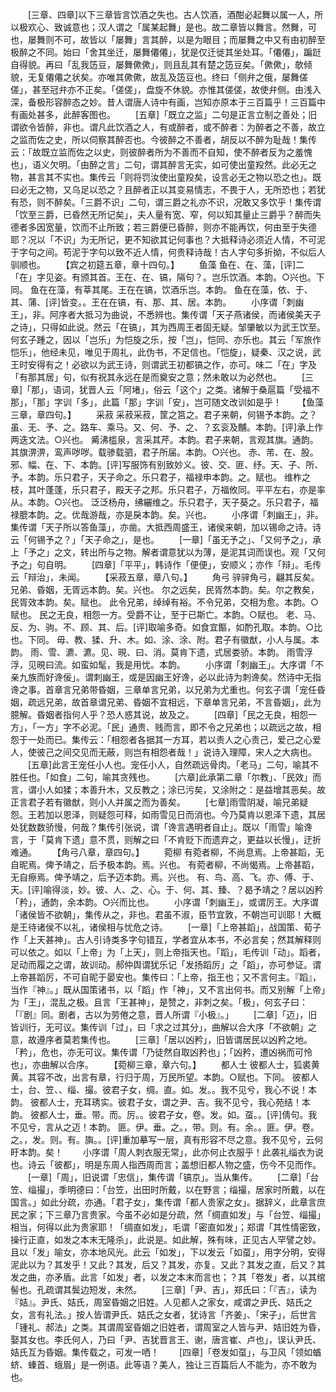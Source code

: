 <!-- { "loadSidebar": true } -->
　　[三章、四章]以下三章皆言饮酒之失也。古人饮酒，酒酣必起舞以属一人，所以极欢心、致诚意也；汉人谓之「属某起舞」是也。故二章皆以舞言。然舞，可也，屡舞则不可，故皆以「屡舞」言其醉，以是为眼目；而屡舞之中又有由初醉至极醉之不同。始曰「舍其坐迁，屡舞僊僊」，犹是仅迁徙其坐处耳。「僊僊」，蹁跹自得貌。再曰「乱我笾豆，屡舞僛僛」，则且乱其有楚之笾豆矣。「僛僛」，欹倾貌，无复僊僊之状矣。亦唯其僛僛，故乱及笾豆也。终曰「侧弁之俄，屡舞傞傞」，甚至冠弁亦不正矣。「傞傞」，盘旋不休貌。亦惟其傞傞，故使弁侧。由浅入深，备极形容醉态之妙。昔人谓唐人诗中有画，岂知亦原本于三百篇乎！三百篇中有画处甚多，此醉客图也。
　　[五章]「既立之监」二句是正言立制之善处；旧谓欲令皆醉，非也。谓凡此饮酒之人，有或醉者，或不醉者：为醉者之不善，故立之监而佐之史，所以伺察其醉否也。今彼醉之不善者，胡反以不醉为耻哉！集传云：「故既立监而佐之以史，则彼醉者所为不善而不自知，使不醉者反为之羞愧也」，语义欠明。「由醉之言」二句，谓其醉言无实，如可使出童羖然。此必无之物，甚言其不实也。集传云「则将罚汝使出童羖矣，设言必无之物以恐之也」。既曰必无之物，又乌足以恐之？且醉者正以其变易情志，不畏于人，无所恐也；若犹有恐，则不醉矣。「三爵不识」二句，谓三爵之礼亦不识，况敢又多饮乎！集传谓「饮至三爵，已昏然无所记矣」，夫人量有宽、窄，何以知其量止三爵乎？醉而失德者多因宽量，饮而不止所致；若三爵便已昏醉，则亦不能再饮，何由至于失德耶？况以「不识」为无所记，更不知欲其记何事也？大抵释诗必须近人情，不可泥于字句之间。苟泥于字句以致不近人情，何贵释诗哉！古人字句多折拗，不似后人驯顺也。
　　【宾之初筵五章，章十四句。】
　　鱼藻
鱼在、在、藻，[评]二「在」字见姿。有颁其首。王在、在、镐，隔句？。岂乐饮酒。本韵。○兴也。下同。
鱼在在藻，有莘其尾。王在在镐，饮酒乐岂。本韵。
鱼在在藻，依、于、其、蒲、[评]皆变。。王在在镐，有、那、其、居。本韵。
　　小序谓「刺幽王」，非。阿序者大抵习为曲说，不悉辨也。集传谓「天子燕诸侯，而诸侯美天子之诗」，只得如此说。然云「在镐」，其为西周王者固无疑。邹肇敏以为武王饮至。何玄子踵之，因以「岂乐」为恺旋之乐，按「岂」，恺同、亦乐也。其云「军旅作恺乐」，他经未见，唯见于周礼，此伪书，不足信也。「恺旋」，疑秦、汉之说，武王时安得有之！必欲以为武王诗，则谓武王初都镐之作，亦可。味二「在」字及「有那其居」句，似有祝其永远在是而奠安之意；然未敢以为必然也。
　　[三章]「那」，语词，犹晋人云「阿堵」，俗云「这个」之类。诸解于桑扈篇「受福不那」，「那」字训「多」，此篇「那」字训「安」，岂可随文改训如是乎！
　　【鱼藻三章，章四句。】
　　采菽
采菽采菽，筐之筥之。君子来朝，何锡予本韵。之？虽、无、予、之。路车、乘马。又、何、予、之、？玄衮及黼。本韵。[评]承上作两迭文法。○兴也。
觱沸槛泉，言采其芹。本韵。君子来朝，言观其旗。通韵。其旗淠淠，鸾声哕哕。载骖载驷，君子所届。本韵。○兴也。
赤、芾、在、股。邪、幅、在、下、本韵。[评]写服饰有别致妙义。彼、交、匪、纾。天、子、所、予。本韵。乐只君子，天子命之。乐只君子，福禄申本韵。之。赋也。
维柞之枝，其叶蓬蓬，乐只君子，殿天子之邦。乐只君子，万福攸同。平平左右，亦是率从。本韵。○兴也。
泛泛杨舟，绋纚维之。乐只君子，天子葵之。乐只君子，福禄膍本韵。之。优哉游哉，亦是戾本韵。矣。兴也。
　　小序谓「刺幽王」，非。集传谓「天子所以答鱼藻」，亦凿。大抵西周盛王，诸侯来朝，加以锡命之诗。诗云「何锡予之？」「天子命之」，是也。
　　[一章]「虽无予之」、「又何予之」，承上「予之」之文，转出所与之物。解者谓意犹以为薄，是泥其词而误也。观「又何予之」句自明。
　　[四章]「平平」，韩诗作「便便」，安顺义；亦作「辩」。毛传云「辩治」，未闻。
　　【采菽五章，章八句。】
　　角弓
骍骍角弓，翩其反矣。兄弟、昏姻，无胥远本韵。矣。兴也。
尔之远矣，民胥然本韵。矣。尔之教矣，民胥效本韵。矣。赋也。
此令兄弟，绰绰有裕。不令兄弟，交相为愈。本韵。○赋也。
民之无良，相怨一方。受爵不让，至于已斯亡。本韵。○赋也。
老、马、反、为、驹。不、顾、其、后。[评]取喻多奇。如食宜饇，如酌孔取。本韵。○比也。下同。
毋、教、猱、升、木。如、涂、涂、附。君子有徽猷，小人与属。本韵。
雨、雪、瀌、瀌。见、晛、曰、消。莫肯下遗，式居娄骄。本韵。
雨雪浮浮，见晛曰流。如蛮如髦，我是用忧。本韵。
　　小序谓「刺幽王」。大序谓「不亲九族而好谗佞」。谓刺幽王，或是因幽王好谗，必以此诗为刺谗矣。然诗中无指谗之事。首章言兄弟带昏姻，三章单言兄弟，以兄弟为尤重也。何玄子谓「宠任昏姻，疏远兄弟，故首章谓兄弟、昏姻不宜相远，下章单言兄弟，不言昏姻」，此为臆解。昏姻者指何人乎？恐人惑其说，故及之。
　　[四章]「民之无良，相怨一方」，「一方」字不必泥。「民」通贵、贱而言，即不令之兄弟也；以疏远之故，相怨于一处而已。集传云：「相怨者各据其一方耳，若以责人之心责己，爱己之心爱人，使彼己之间交见而无蔽，则岂有相怨者哉！」说诗入理障，宋人之大病也。
　　[五章]此言王宠任小人也。宠任小人，自然疏远骨肉。「老马」二句，喻其不胜任也。「如食」二句，喻其贪残也。
　　[六章]此承第二章「尔教」、「民效」而言，谓小人如猱；本善升木，又反教之；涂已污矣，又涂附之：是益增其恶矣。故正言君子若有徽猷，则小人并属之而为善矣。
　　[七章]雨雪阴凝，喻兄弟疑怨。王若加以恩泽，则疑怨可释，如雨雪见日而消也。今乃莫肯以恩泽下遗，其居处犹数数骄慢，何哉？集传引张说，谓「谗言遇明者自止」。既以「雨雪」喻谗言，于「莫肯下遗」意不贯，则解之曰「不肯贬下而遗弃之，更益以长慢」，迂折难通。
　　【角弓八章，章四句。】
　　菀柳
有菀者柳，不尚息焉。上帝甚蹈，无自昵焉。俾予靖之，后予极本韵。焉。兴也。
有菀者柳，不尚愒焉。上帝甚蹈，无自瘵焉。俾予靖之，后予迈本韵。焉。兴也。
有、鸟、高、飞。亦、傅、于、天。[评]喻得淡，妙。彼、人、之、心。于、何、其、臻、？曷予靖之？居以凶矜「矜」，通韵，余本韵。○兴而比也。
　　小序谓「刺幽王」，或谓厉王。大序谓「诸侯皆不欲朝」，集传从之，非也。君虽不淑，臣节宜敦，不朝岂可训耶！大概是王待诸侯不以礼，诸侯相与忧危之诗。
　　[一章]「上帝甚蹈」，战国策、荀子作「上天甚神」。古人引诗类多字句错互，学者宜从本书，不必言矣；然其解释则可以依之。如以「上帝」为「上天」，则上帝指天也。「蹈」，毛传训「动」。蹈者，足动而履之之谓，故训动。郝仲舆谓犹乐记「发扬蹈厉」之「蹈」，亦可参证。谓上帝甚蹈厉，不可自昵于晏安也。集传曰：「上帝，指王也；又不言何主。『蹈』，当作『神』。」既从国策诸书，以「蹈」作「神」，又不言出何书。而又别解「上帝」为「王」，混乱之极。且言「王甚神」，是赞之，非刺之矣。「极」，何玄子曰：「『剧』同。剧者，古以为劳倦之意，晋人所谓『小极』。」
　　[二章]「迈」，旧皆训行，无可议。集传训「过」，曰「求之过其分」，曲解以合大序「不欲朝」之意，故遵序者莫若集传也。
　　[三章]「居以凶矜」，旧皆谓居民以凶矜之地。「矜」，危也，亦无可议。集传谓「乃徒然自取凶矜也」；「凶矜，遭凶祸而可怜也」，亦曲解以合序。
　　【菀柳三章，章六句。】
　　都人士
彼都人士，狐裘黄黄。其容不改，出言有章，行归于周，万民所望。本韵。○赋也。下同。
彼都人士，台、笠、、缁、撮。彼君子女，绸。直。如。发。。我不见兮，我心不说！本韵。
彼都人士，充耳琇实。彼君子女，谓之尹、吉。我不见兮，我心苑结！本韵。
彼都人士，垂。带。而。厉。。彼君子女，卷。发。如。虿。。[评]倩句。我不见兮，言从之迈！本韵。
匪。伊。垂。之。，带。则。有。余。。匪。伊。卷。之。，发。则。有。旟。。[评]重加摹写一层，真有形容不尽之意。我不见兮，云何盱本韵。矣！
　　小序谓「周人刺衣服无常」，此亦何止衣服乎！此袭礼缁衣为说也。诗云「彼都」，明是东周人指西周而言；盖想旧都人物之盛，伤今不见而作。
　　[一章]「周」，旧说谓「忠信」，集传谓「镐京」。当从集传。
　　[二章]「台笠、缁撮」，季明德曰：「台笠，出田时所戴，以在野言；缁撮，居家时所戴，以在国言。」如此分疏，亦通。「君子女」，集传谓「都人贵家之女」。据辞义，此章言庶民之家；下三章乃言贵家。今虽不必如是分疏，然「绸直如发」与「台笠、缁撮」相当，何得以此为贵家耶！「绸直如发」，毛谓「密直如发」；郑谓「其性情密致，操行正直，如发之本末无隆杀」，此说是。如此解，殊有味，正见古人罕譬之妙。且以「发」喻女，亦本地风光。此云「如发」，下以发云「如虿」，用字分明，安得泥此以为？其发乎！又此？其发，后又？其发，亦复。又此？其发之直，后又？其发之曲，亦矛盾。此言「如发」者，以发之本末而言也；？其「卷发」者，以其绾髻也。孔疏谓其鬓边短发，未然。
　　[三章]「尹、吉」，郑氏曰：「『吉』，读为『姞』。尹氏、姞氏，周室昏姻之旧姓。人见都人之家女，咸谓之尹氏、姞氏之女，言有礼法。」按人皆谓尹氏、姞氏之女者，犹诗言「齐姜」、「宋子」，后世言「锺礼、郝法」之类。其谓周室昏姻之旧姓者，谓周室之人皆与尹、姞旧姓为昏，娶其女也。李氏何人，乃曰「尹、吉犹晋言王、谢，唐言崔、卢也」，误认尹氏、姞氏互为昏姻。集传载之，可发一哂！
　　[四章]「卷发如虿」，与卫风「领如蝤蛴、螓首、蛾眉」是一例语。此等语？美人，独让三百篇后人不能为，亦不敢为也。

